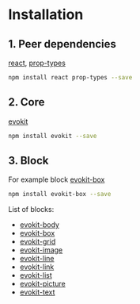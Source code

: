 [react]: //www.npmjs.com/package/react
[prop-types]: //www.npmjs.com/package/prop-types

[evokit]: packages/evokit/
[evokit-body]: packages/evokit-body/
[evokit-box]: packages/evokit-box/
[evokit-grid]: packages/evokit-grid/
[evokit-image]: packages/evokit-image/
[evokit-line]: packages/evokit-line/
[evokit-link]: packages/evokit-link/
[evokit-list]: packages/evokit-list/
[evokit-picture]: packages/evokit-picture/
[evokit-text]: packages/evokit-text/

# Installation

## 1. Peer dependencies

[react], [prop-types]

```bash
npm install react prop-types --save
```

## 2. Core

[evokit]

```bash
npm install evokit --save
```

## 3. Block

For example block [evokit-box](packages/evokit-box/)

```bash
npm install evokit-box --save
```

List of blocks:
  * [evokit-body]
  * [evokit-box]
  * [evokit-grid]
  * [evokit-image]
  * [evokit-line]
  * [evokit-link]
  * [evokit-list]
  * [evokit-picture]
  * [evokit-text]
